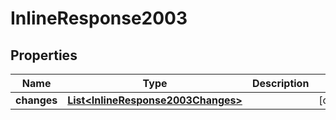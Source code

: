 
# InlineResponse2003

## Properties
Name | Type | Description | Notes
------------ | ------------- | ------------- | -------------
**changes** | [**List&lt;InlineResponse2003Changes&gt;**](InlineResponse2003Changes.md) |  |  [optional]



